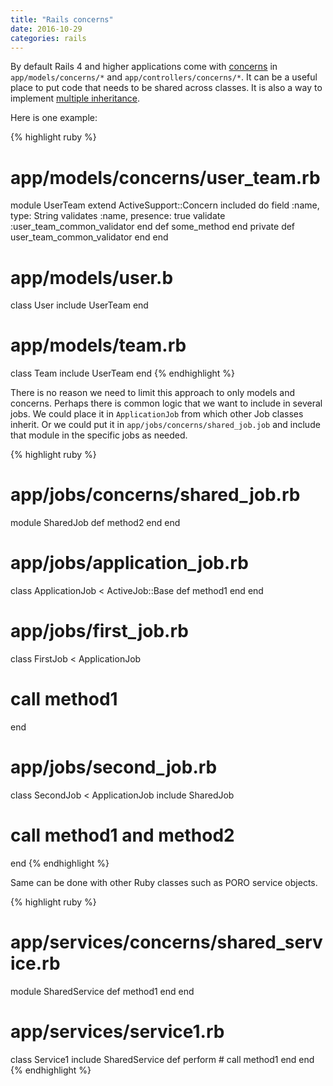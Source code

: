 ```yaml
---
title: "Rails concerns"
date: 2016-10-29
categories: rails
---
```


By default Rails 4 and higher applications come with [concerns](http://api.rubyonrails.org/classes/ActiveSupport/Concern.html) in `app/models/concerns/*` and `app/controllers/concerns/*`.  It can be a useful place to put code that needs to be shared across classes.  It is also a way to implement [multiple inheritance](https://learnrubythehardway.org/book/ex44.html).

Here is one example:

{% highlight ruby %}
# app/models/concerns/user_team.rb
module UserTeam
  extend ActiveSupport::Concern
  included do
    field :name, type: String
    validates :name, presence: true
    validate :user_team_common_validator
  end
  def some_method
  end 
private
  def user_team_common_validator
  end
end
# app/models/user.b
class User
  include UserTeam
end
# app/models/team.rb
class Team
  include UserTeam
end
{% endhighlight %}

There is no reason we need to limit this approach to only models and concerns.  Perhaps there is common logic that we want to include in several jobs.  We could place it in `ApplicationJob` from which other Job classes inherit.  Or we could put it in `app/jobs/concerns/shared_job.job` and include that module in the specific jobs as needed.

{% highlight ruby %}
# app/jobs/concerns/shared_job.rb
module SharedJob
  def method2
  end
end
# app/jobs/application_job.rb
class ApplicationJob < ActiveJob::Base
  def method1
  end
end
# app/jobs/first_job.rb
class FirstJob < ApplicationJob
  # call method1
end
# app/jobs/second_job.rb
class SecondJob < ApplicationJob
  include SharedJob
  # call method1 and method2
end
{% endhighlight %}

Same can be done with other Ruby classes such as PORO service objects.  

{% highlight ruby %}
# app/services/concerns/shared_service.rb
module SharedService
  def method1
  end
end
# app/services/service1.rb
class Service1
  include SharedService
  def perform
    # call method1
  end
end
{% endhighlight %}
